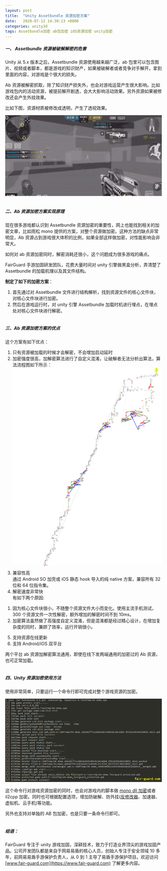 ```yaml
---
layout: post
title:  "Unity Assetbundle 资源加密方案"
date:   2020-07-12 14:30:13 +0800
categories: unity3d
tags: Assetbundle加密 ab包加密 iOS资源加密 unity加密
---
```

##### 一、 Assetbundle 资源被破解解密的危害  <!-- more -->

   Unity 从 5.x 版本之后，Assetbundle 资源使用越来越广泛，ab 包里可以包含图片、视频或者脚本，都是游戏的知识财产，如果被破解者或者竞争对手解开，拿到里面的内容，对游戏是个很大的损失。

   Ab 资源被解密抓取，除了知识财产损失外，也会对游戏运营产生很大影响。比如游戏包内的活动资源，被提前解开剧透，会大大影响活动效果。另外资源如果被修改还会产生外挂效果。

   比如下图，资源材质被修改成透明，产生了透视效果。

![gaitubao_image002.png](/assets/res/202007/41.gif)
<br/><br/>
##### 二、Ab 资源加密方案实现原理

 现在很多游戏都认识到 Assetbundle 资源加密的重要性，网上也能找到相关的加密文章，比如雨松 mono 提供的方案，对整个资源做加密。这种方法的缺点非常明显，Ab 资源占到游戏很大体积的比例，如果全部这样做加密，对性能影响会非常大。

 如何对 ab 资源加密同时，解密消耗还很小，这个问题成为很多游戏的痛点。

   FairGuard 手游加固研发团队，花费大量时间对 unity 引擎做黑盒分析，弄清楚了 Assetbundle 的加载机理以及其文件结构。

 **制定了如下的加密方案**：
1. 首先通过对 Assetbundle 文件进行结构解析，找到资源文件的核心文件块，对核心文件块进行加密。
2. 然后在游戏运行时，对 unity 引擎 Assetbundle 加载时机进行埋点，在埋点处对核心文件块进行解密。  <br/><br/>

##### 三、Ab 资源加密方案的优点
这个方案有如下优点：

1. 只有资源被加载的时候才会解密，不会增加启动延时  
2. 加密强度很高，加解密算法进行了自定义混淆，让破解者无法分析出算法，算法流程图如下所示：  
![gaitubao_image002.png](/assets/res/202103/无导入函数代码流程图.png)  
3. 兼容性高  
通过 Android SO 加壳或 iOS  静态 hook 导入的纯 native 方案，兼容所有 32 位和 64 位指令集。  
4. 解密速度非常快  
有如下两个原因:  
1) 因为核心文件块很小，不随整个资源文件大小而变化。使用主流手机测试，300 个资源文件一次性解密，额外增加的解密时间不到 10ms。  
2) 加密算法虽然做了高强度自定义混淆，但是混淆都是经过精心设计，在增加复杂度的同时，兼顾了效率，运行开销很小。  
5. 支持资源在线更新  
6. 支持 Android/iOS 双平台  

两个平台 ab 资源加解密算法通用，即使在线下发两端通用的加密过的 Ab 资源，也可正常加载。
 <br/><br/>
##### 四、Unity 资源加密使用方法
使用非常简单，只要运行一个命令行即可完成对整个游戏资源的加密。

![gaitubao_image004.png](/assets/res/202007/43.png)

这个命令行对游戏资源加密的同时，也会对游戏内的脚本做 [mono dll 加密](https://www.fair-guard.com/index/news-view.html?id=372)或者 il2cpp 加密。同时也可根据配置选项，增加防破解、防外挂([反修改器](https://www.fair-guard.com/index/news-view.html?id=371)、加速器、虚拟机、云手机)等功能。

另外也支持对单独的 AB 包加密，也是只要一条命令行即可。<br/><br/>
##### 结语：
FairGuard 专注于 unity 游戏加固，深耕技术，致力于打造业界顶尖的游戏加固产品。公司开发团队都是来自于网易易盾的核心人员，创始人专注于安全领域 10 多年，前网易易盾手游保护负责人，从 0 到 1 主导了易盾手游保护项目。欢迎访问 [www.fair-guard.com](https://www.fair-guard.com) 了解更多内容。
